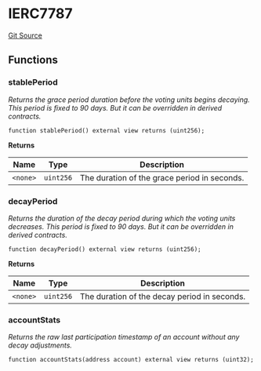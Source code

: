 # IERC7787
[Git Source](https://github.com/w3b3d3v/valocracy-contracts/blob/fce5a03f1cbd831476693115e6be83e2d3ede859/src/interfaces/IERC7787.sol)


## Functions
### stablePeriod

*Returns the grace period duration before the voting units begins decaying. This period is
fixed to 90 days. But it can be overridden in derived contracts.*


```solidity
function stablePeriod() external view returns (uint256);
```
**Returns**

|Name|Type|Description|
|----|----|-----------|
|`<none>`|`uint256`|The duration of the grace period in seconds.|


### decayPeriod

*Returns the duration of the decay period during which the voting units decreases. This
period is fixed to 90 days. But it can be overridden in derived contracts.*


```solidity
function decayPeriod() external view returns (uint256);
```
**Returns**

|Name|Type|Description|
|----|----|-----------|
|`<none>`|`uint256`|The duration of the decay period in seconds.|


### accountStats

*Returns the raw last participation timestamp of an account without any decay adjustments.*


```solidity
function accountStats(address account) external view returns (uint32);
```

